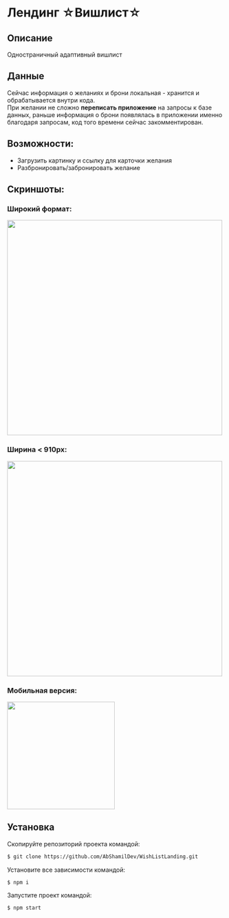 # Лендинг ☆Вишлист☆
## Описание
Одностраничный адаптивный вишлист
## Данные
Сейчас информация о желаниях и брони локальная - хранится и обрабатывается внутри кода.<br/>
При желании не сложно **переписать приложение** на запросы к базе данных, раньше информация о брони появлялась в приложении именно благодаря запросам, код того времени сейчас закомментирован.
## Возможности:
- Загрузить картинку и ссылку для карточки желания
- Разбронировать/забронировать желание
## Скриншоты:
### Широкий формат:
<img src="https://i.ibb.co/BZZ2PM4/image.png" width="500">

### Ширина < 910px:
<img src="https://i.ibb.co/wQjMyVw/localhost-3000-i-Pad-Air.png" width="500">

### Мобильная версия:
<img src="https://i.ibb.co/7G04xYC/i-Phone-14-Pro-Dark.png" width="250">

## Установка
Скопируйте репозиторий проекта командой:
```sh
$ git clone https://github.com/AbShamilDev/WishListLanding.git
```
Установите все зависимости командой:
```sh
$ npm i 
```
Запустите проект командой:
```sh
$ npm start 
```
